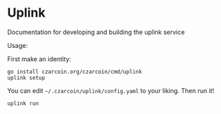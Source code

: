 # Uplink

Documentation for developing and building the uplink service

Usage:

First make an identity:
```
go install czarcoin.org/czarcoin/cmd/uplink
uplink setup
```

You can edit `~/.czarcoin/uplink/config.yaml` to your liking. Then run it!

```
uplink run
```
